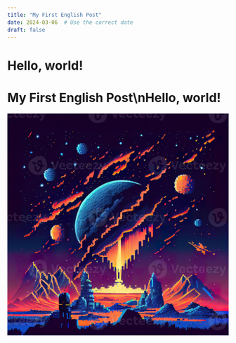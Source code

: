 ```yaml
---
title: "My First English Post"
date: 2024-03-06  # Use the correct date
draft: false
---
```




# Hello, world!
# My First English Post\nHello, world!
![Space Background](/images/pixel-art-space-background-ai-generated-photo.jpg)